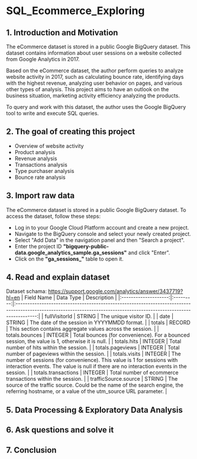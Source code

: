 # SQL_Ecommerce_Exploring

## 1. Introduction and Motivation
The eCommerce dataset is stored in a public Google BigQuery dataset. This dataset contains information about user sessions on a website collected from Google Analytics in 2017.

Based on the eCommerce dataset, the author perform queries to analyze website activity in 2017, such as calculating bounce rate, identifying days with the highest revenue, analyzing user behavior on pages, and various other types of analysis. This project aims to have an outlook on the business situation, marketing activity efficiency analyzing the products.

To query and work with this dataset, the author uses the Google BigQuery tool to write and execute SQL queries.
## 2. The goal of creating this project
- Overview of website activity
- Product analysis
- Revenue analysis
- Transactions analysis
- Type purchaser analysis
- Bounce rate analysis
## 3. Import raw data
The eCommerce dataset is stored in a public Google BigQuery dataset. To access the dataset, follow these steps:
- Log in to your Google Cloud Platform account and create a new project.
- Navigate to the BigQuery console and select your newly created project.
- Select "Add Data" in the navigation panel and then "Search a project".
- Enter the project ID **"bigquery-public-data.google_analytics_sample.ga_sessions"** and click "Enter".
- Click on the **"ga_sessions_"** table to open it.
## 4. Read and explain dataset
Dataset schama: https://support.google.com/analytics/answer/3437719?hl=en
| Field Name           | Data Type | Description                                                                                                                                                           |
|:--------------------:|:---------:|:---------------------------------------------------------------------------------------------------------------------------------------------------------------------:|
| fullVisitorId        | STRING    | The unique visitor ID.                                                                                                                                                |
| date                 | STRING    | The date of the session in YYYYMMDD format.                                                                                                                           |
| totals               | RECORD    | This section contains aggregate values across the session.                                                                                                            |
| totals.bounces       | INTEGER   | Total bounces (for convenience). For a bounced session, the value is 1, otherwise it is null.                                                                         |
| totals.hits          | INTEGER   | Total number of hits within the session.                                                                                                                              |
| totals.pageviews     | INTEGER   | Total number of pageviews within the session.                                                                                                                         |
| totals.visits        | INTEGER   | The number of sessions (for convenience). This value is 1 for sessions with interaction events. The value is null if there are no interaction events in the session.  |
| totals.transactions  | INTEGER   | Total number of ecommerce transactions within the session.                                                                                                            |
| trafficSource.source | STRING    | The source of the traffic source. Could be the name of the search engine, the referring hostname, or a value of the utm_source URL parameter.                         |


## 5. Data Processing & Exploratory Data Analysis
## 6. Ask questions and solve it
## 7. Conclusion
